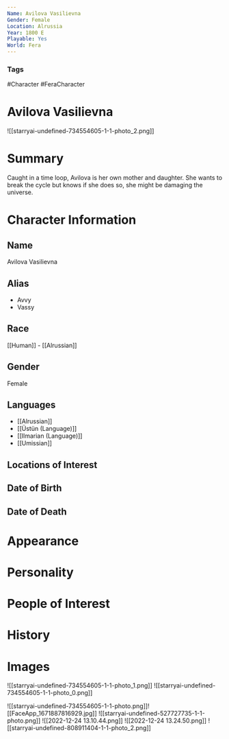```yaml
---
Name: Avilova Vasilievna
Gender: Female
Location: Alrussia
Year: 1800 E
Playable: Yes
World: Fera
---
```


### Tags
#Character #FeraCharacter

# Avilova Vasilievna
![[starryai-undefined-734554605-1-1-photo_2.png]]

# Summary
Caught in a time loop, Avilova is her own mother and daughter. She wants to break the cycle but knows if she does so, she might be damaging the universe.

# Character Information

## Name
Avilova Vasilievna

## Alias
- Avvy
- Vassy

## Race
[[Human]] - [[Alrussian]]

## Gender
Female

## Languages
- [[Alrussian]]
- [[Üstün (Language)]]
- [[Ilmarian (Language)]]
- [[Umissian]]
## Locations of Interest

## Date of Birth

## Date of Death

# Appearance

# Personality

# People of Interest

# History

# Images
![[starryai-undefined-734554605-1-1-photo_1.png]]
![[starryai-undefined-734554605-1-1-photo_0.png]]

![[starryai-undefined-734554605-1-1-photo.png]]![[FaceApp_1671887816929.jpg]]
![[starryai-undefined-527727735-1-1-photo.png]]
![[2022-12-24 13.10.44.png]]
![[2022-12-24 13.24.50.png]]
![[starryai-undefined-808911404-1-1-photo_2.png]]